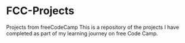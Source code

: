 # FCC-Projects
Projects from freeCodeCamp
This is a repository of the projects I have completed as part of my learning journey on free Code Camp.
